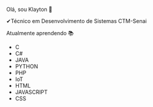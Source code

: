Olá, sou Klayton 👋

✔Técnico em Desenvolvimento de Sistemas CTM-Senai

Atualmente aprendendo 📚

- C
- C#
- JAVA
- PYTHON
- PHP
- IoT
- HTML
- JAVASCRIPT
- CSS



    







